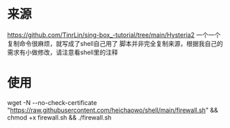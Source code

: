 # 来源
https://github.com/TinrLin/sing-box_-tutorial/tree/main/Hysteria2
一个一个复制命令很麻烦，就写成了shell自己用了
脚本并非完全复制来源，根据我自己的需求有小做修改，请注意看shell里的注释

# 使用
wget -N --no-check-certificate "https://raw.githubusercontent.com/heichaowo/shell/main/firewall.sh" && chmod +x firewall.sh && ./firewall.sh
